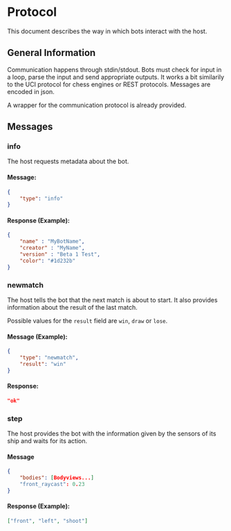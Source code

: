 # Protocol
This document describes the way in which bots interact with the host.

## General Information
Communication happens through stdin/stdout. 
Bots must check for input in a loop, parse the input and send appropriate 
outputs. It works a bit similarily to the UCI protocol for chess engines 
or REST protocols.
Messages are encoded in json.

A wrapper for the communication protocol is already provided.

## Messages
### info
The host requests metadata about the bot.

#### Message:
```json
{
    "type": "info"
}
```
#### Response (Example):
```json
{
    "name" : "MyBotName",
    "creator" : "MyName",
    "version" : "Beta 1 Test",
    "color": "#1d232b"
}
```

### newmatch
The host tells the bot that the next match is about to start.
It also provides information about the result of the last match.

Possible values for the `result` field are `win`, `draw` or `lose`.

#### Message (Example):
```json
{
    "type": "newmatch",
    "result": "win" 
}
```
#### Response:
```json
"ok"
```

### step
The host provides the bot with the information given by the sensors 
of its ship and waits for its action.

#### Message
```json
{
    "bodies": [Bodyviews...]
    "front_raycast": 0.23
}
```
#### Response (Example):
```json
["front", "left", "shoot"]
```
